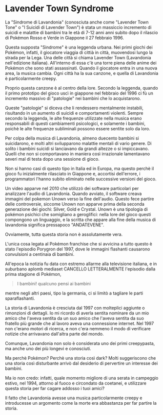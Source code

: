 # Lavender Town Syndrome

La "Sindrome di Lavandonia" (conosciuta anche come "Lavender Town Tone" o "I Suicidi di Lavender Town") è stata un massiccio incremento di suicidi e malattie di bambini tra le età di 7-12 anni anni subito dopo il rilascio di Pokémon Rosso e Verde in Giappone il 27 febbraio 1996.

Questa supposta "Sindrome" è una leggenda urbana. Nei primi giochi dei Pokémon, infatti, il giocatore viaggia di cittià in città, muovendosi lungo la strada per la Lega. Una delle città si chiama Lavender Town (Lavandonia nell'edizione italiana). All'interno di essa c'è una torre piena delle anime dei Pokémon che sono stati assassinati. Quando il giocatore entra in una nuova area, la musica cambia. Ogni città ha la sua canzone, e quella di Lavandonia è particolarmente creepy.

Proprio questa canzone è al centro della lore. Secondo la leggenda, quando il primo prototipo del gioco uscì in giappone nel febbraio del 1996 ci fù un incremento massivo di "patologie" nei bambini che lo acquistarono. 

Queste "patologie" si diceva che li rendessero mentalmente instabili, risultando in un aumento di suicidi e comportamenti violenti. Sempre secondo la leggenda, le alte frequenze utilizzate nella musica erano responsabili di questi cambiamenti psicologici, e solamente i bambini, poichè le alte frequenze subliminali possono essere sentite solo da loro.

Per colpa della musica di Lavandonia, almeno duecento bambini si suicidarono, e molti altri svilupparono malattie mentali di vario genere. Di solito i bambini suicidi si lanciavano da grandi altezze o si impiccavano. Quelli che non si comportavano in maniera così irrazionale lamentavano severi mal di testa dopo una sessione di gioco.

Non si hanno casi di questo tipo in Italia ed in Europa, ma questo perchè il gioco fu inizialmente rilasciato in Giappone e, accortisi dell'errore, i programmatori l'hanno subito eliminato nelle successive versioni del gioco.

Un video apparve nel 2010 che utilizzò dei software particolari per analizzare l'audio di Lavandonia. Quando avviato, il software creava immagini del pokemon Unown verso la fine dell'audio. Questo fece partire delle controversie, siccome Unown non apparve prima della seconda generazione dei giochi: Silver, Gold e Crystal. 
Unown è una tipologia di pokémon psichici che somigliano a geroglifici: nella lore del gioco questi compongono un linguaggio, e la scritta che appare alla fine della musica di lavandonia significa pressapoco "ANDATEVENE".

Ovviamente, tutta questa storia non è assolutamente vera. 

L'unica cosa legata al Pokémon franchise che si avvicina a tutto questo è stato l'episodio Porygron del 1997, dove le immagini flashanti causarono convulsioni a centinaia di bambini. 

All'epoca la notizia fu data con estremo allarme alla televisione italiana, e in suburbano aplomb mediaset CANCELLO LETTERALMENTE l'episodio dalla prima stagione di Pokémon, 

> I bambini! qualcuno pensi ai bambini

mentre negli altri paesi, tipo la germania, ci si limitò a tagliare le parti sparaflashanti.

La storia di Lavandonia è cresciuta dal 1997 con molteplici aggiunte o rimonzioni di dettagli. Io mi ricordo di averla sentita nominare da un mio amico che l'aveva sentita da un suo amico che l'aveva sentita da suo fratello più grande che al lavoro aveva una connessione internet. Nel 1997 non c'erano motori di ricerca, e non c'era nemmeno il modo di verificare notizie che arrivavano dall'altra parte del mondo. 

Comunque, Lavandonia non solo è considerata uno dei primi creepypasta, ma anche uno dei più longevi e conosciuti. 

Ma perchè Pokémon? Perchè una storia così dark? Molti suggeriscono che una storia così disturbante arrivò dal desiderio di pervertire un interesse dei bambini. 

Ma io non credo: infatti, quale momento migliore di una serata in campeggio estivo, nel 1994, attorno al fuoco e circondato da coetanei, e utilizzare questa storia per far cagare addosso i tuoi amici? 

Il fatto che Lavandonia avesse una musica particolarmente creepy e introducesse un argomento come la morte era abbastanza per far partire la storia.
